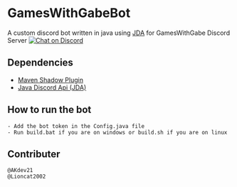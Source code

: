 # GamesWithGabeBot
A custom discord bot written in java using [JDA](https://github.com/DV8FromTheWorld/JDA) for GamesWithGabe Discord Server
[![Chat on Discord](https://img.shields.io/discord/426912293134270465.svg?logo=discord)](https://discord.com/invite/4tHeAkxNg7) 

## Dependencies
- [Maven Shadow Plugin](https://maven.apache.org/plugins/maven-shade-plugin/)
- [Java Discord Api (JDA)](https://github.com/DV8FromTheWorld/JDA)

## How to run the bot
```
- Add the bot token in the Config.java file
- Run build.bat if you are on windows or build.sh if you are on linux
```
## Contributer
```
@AKdev21
@Lioncat2002
```
